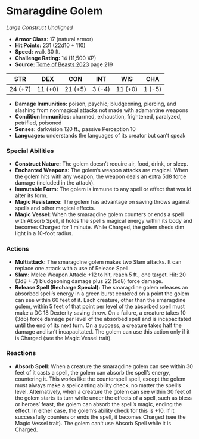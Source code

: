 # Smaragdine Golem

*Large* *Construct* *Unaligned*

- **Armor Class:** 17 (natural armor)
- **Hit Points:** 231 (22d10 + 110)
- **Speed:** walk 30 ft.
- **Challenge Rating:** 14 (11,500 XP)
- **Source:** [Tome of Beasts 2023](https://koboldpress.com/kpstore/product/tome-of-beasts-1-2023-edition/) page 219

| STR | DEX | CON | INT | WIS | CHA |
| --- | --- | --- | --- | --- | --- |
| 24 (+7) | 11 (+0) | 21 (+5) | 3 (-4) | 11 (+0) | 1 (-5) |

- **Damage Immunities:** poison, psychic; bludgeoning, piercing, and slashing from nonmagical attacks not made with adamantine weapons
- **Condition Immunities:** charmed, exhaustion, frightened, paralyzed, petrified, poisoned
- **Senses:** darkvision 120 ft., passive Perception 10
- **Languages:** understands the languages of its creator but can’t speak
### Special Abilities
- **Construct Nature:** The golem doesn’t require air, food, drink, or sleep.
- **Enchanted Weapons:** The golem’s weapon attacks are magical. When the golem hits with any weapon, the weapon deals an extra 5d8 force damage (included in the attack).
- **Immutable Form:** The golem is immune to any spell or effect that would alter its form.
- **Magic Resistance:** The golem has advantage on saving throws against spells and other magical effects.
- **Magic Vessel:** When the smaragdine golem counters or ends a spell with Absorb Spell, it holds the spell’s magical energy within its body and becomes Charged for 1 minute. While Charged, the golem sheds dim light in a 10-foot radius.
### Actions
- **Multiattack:** The smaragdine golem makes two Slam attacks. It can replace one attack with a use of Release Spell.
- **Slam:** Melee Weapon Attack: +12 to hit, reach 5 ft., one target. Hit: 20 (3d8 + 7) bludgeoning damage plus 22 (5d8) force damage.
- **Release Spell (Recharge Special):** The smaragdine golem releases an absorbed spell’s energy in a green burst centered on a point the golem can see within 60 feet of it. Each creature, other than the smaragdine golem, within 5 feet of that point per level of the absorbed spell must make a DC 18 Dexterity saving throw. On a failure, a creature takes 10 (3d6) force damage per level of the absorbed spell and is incapacitated until the end of its next turn. On a success, a creature takes half the damage and isn’t incapacitated. The golem can use this action only if it is Charged (see the Magic Vessel trait).
### Reactions
- **Absorb Spell:** When a creature the smaragdine golem can see within 30 feet of it casts a spell, the golem can absorb the spell’s energy, countering it. This works like the counterspell spell, except the golem must always make a spellcasting ability check, no matter the spell’s level. Alternatively, when a creature the golem can see within 30 feet of the golem starts its turn while under the effects of a spell, such as bless or heroes’ feast, the golem can absorb the spell’s magic, ending the effect. In either case, the golem’s ability check for this is +10. If it successfully counters or ends the spell, it becomes Charged (see the Magic Vessel trait). The golem can’t use Absorb Spell while it is Charged.
